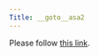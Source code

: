 ```yaml
---
Title: __goto__asa2
---
```


<head><meta http-equiv="refresh" content="1; url=/research/snf16" /></head><body><p>Please follow <a href="/research/snf16">this link</a>.</p></body>
